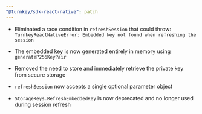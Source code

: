 ```yaml
---
"@turnkey/sdk-react-native": patch
---
```


- Eliminated a race condition in `refreshSession` that could throw:
  `TurnkeyReactNativeError: Embedded key not found when refreshing the session`
- The embedded key is now generated entirely in memory using `generateP256KeyPair`
- Removed the need to store and immediately retrieve the private key from secure storage

- `refreshSession` now accepts a single optional parameter object

- `StorageKeys.RefreshEmbeddedKey` is now deprecated and no longer used during session refresh
